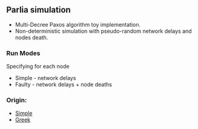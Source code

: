 ## Parlia simulation
+ Multi-Decree Paxos algorithm toy implementation.
+ Non-deterministic simulation with pseudo-random network delays and nodes death.

### Run Modes
Specifying for each node   
- Simple - network delays
- Faulty - network delays + node deaths

### Origin:
+ [Simple](https://lamport.azurewebsites.net/pubs/paxos-simple.pdf)
+ [Greek](https://lamport.azurewebsites.net/pubs/lamport-paxos.pdf)
